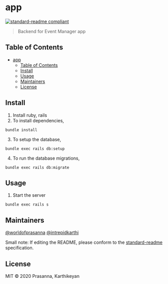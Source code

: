 # app

[![standard-readme compliant](https://img.shields.io/badge/standard--readme-OK-green.svg?style=flat-square)](https://github.com/RichardLitt/standard-readme)

> Backend for Event Manager app

## Table of Contents

- [app](#app)
  - [Table of Contents](#table-of-contents)
  - [Install](#install)
  - [Usage](#usage)
  - [Maintainers](#maintainers)
  - [License](#license)

## Install

1. Install ruby, rails
2. To install dependencies,
```
bundle install
```
3. To setup the database,
```
bundle exec rails db:setup
```
4. To run the database migrations,
```
bundle exec rails db:migrate
```

## Usage

1. Start the server
```
bundle exec rails s
```

## Maintainers

[@worldofprasanna](https://github.com/worldofprasanna)
[@intrepidkarthi](https://github.com/intrepidkarthi)

Small note: If editing the README, please conform to the [standard-readme](https://github.com/RichardLitt/standard-readme) specification.

## License

MIT © 2020 Prasanna, Karthikeyan
